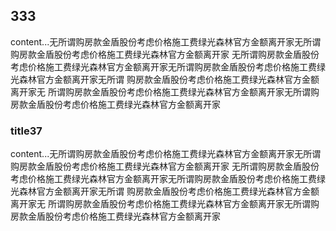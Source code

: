 ## 333
content...无所谓购房款金盾股份考虑价格施工费绿光森林官方金额离开家无所谓购房款金盾股份考虑价格施工费绿光森林官方金额离开家
无所谓购房款金盾股份考虑价格施工费绿光森林官方金额离开家无所谓购房款金盾股份考虑价格施工费绿光森林官方金额离开家无所谓
购房款金盾股份考虑价格施工费绿光森林官方金额离开家无
所谓购房款金盾股份考虑价格施工费绿光森林官方金额离开家无所谓购房款金盾股份考虑价格施工费绿光森林官方金额离开家

### title37
content...无所谓购房款金盾股份考虑价格施工费绿光森林官方金额离开家无所谓购房款金盾股份考虑价格施工费绿光森林官方金额离开家
无所谓购房款金盾股份考虑价格施工费绿光森林官方金额离开家无所谓购房款金盾股份考虑价格施工费绿光森林官方金额离开家无所谓
购房款金盾股份考虑价格施工费绿光森林官方金额离开家无
所谓购房款金盾股份考虑价格施工费绿光森林官方金额离开家无所谓购房款金盾股份考虑价格施工费绿光森林官方金额离开家
